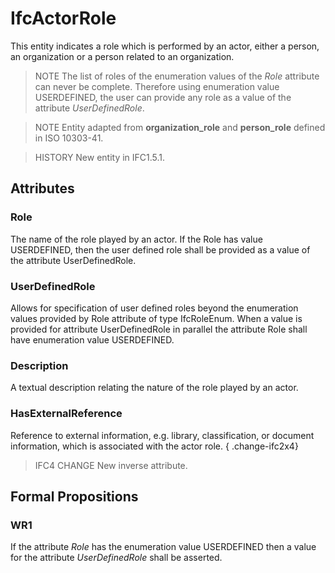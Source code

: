 # IfcActorRole

This entity indicates a role which is performed by an actor, either a person, an organization or a person related to an organization.<!-- end of definition -->

> NOTE  The list of roles of the enumeration values of the _Role_ attribute can never be complete. Therefore using enumeration value USERDEFINED, the user can provide any role as a value of the attribute _UserDefinedRole_.

> NOTE  Entity adapted from **organization_role** and **person_role** defined in ISO 10303-41.

> HISTORY  New entity in IFC1.5.1.

## Attributes

### Role
The name of the role played by an actor. If the Role has value USERDEFINED, then
the user defined role shall be provided as a value of the attribute UserDefinedRole.

### UserDefinedRole
Allows for specification of user defined roles beyond the
enumeration values provided by Role attribute of type IfcRoleEnum.
When a value is provided for attribute UserDefinedRole in parallel
the attribute Role shall have enumeration value USERDEFINED.

### Description
A textual description relating the nature of the role played by an actor.

### HasExternalReference
Reference to external information, e.g. library, classification, or document information, which is associated with the actor role.
{ .change-ifc2x4}
> IFC4 CHANGE  New inverse attribute.

## Formal Propositions

### WR1
If the attribute _Role_ has the enumeration value USERDEFINED then a value for the attribute _UserDefinedRole_ shall be asserted.
